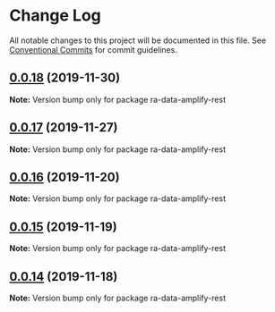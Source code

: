 # Change Log

All notable changes to this project will be documented in this file.
See [Conventional Commits](https://conventionalcommits.org) for commit guidelines.

## [0.0.18](https://github.com/hupe1980/amplify-material-ui/compare/ra-data-amplify-rest@0.0.17...ra-data-amplify-rest@0.0.18) (2019-11-30)

**Note:** Version bump only for package ra-data-amplify-rest





## [0.0.17](https://github.com/hupe1980/amplify-material-ui/compare/ra-data-amplify-rest@0.0.16...ra-data-amplify-rest@0.0.17) (2019-11-27)

**Note:** Version bump only for package ra-data-amplify-rest





## [0.0.16](https://github.com/hupe1980/amplify-material-ui/compare/ra-data-amplify-rest@0.0.15...ra-data-amplify-rest@0.0.16) (2019-11-20)

**Note:** Version bump only for package ra-data-amplify-rest





## [0.0.15](https://github.com/hupe1980/amplify-material-ui/compare/ra-data-amplify-rest@0.0.14...ra-data-amplify-rest@0.0.15) (2019-11-19)

**Note:** Version bump only for package ra-data-amplify-rest





## [0.0.14](https://github.com/hupe1980/amplify-material-ui/compare/ra-data-amplify-rest@0.0.13...ra-data-amplify-rest@0.0.14) (2019-11-18)

**Note:** Version bump only for package ra-data-amplify-rest
